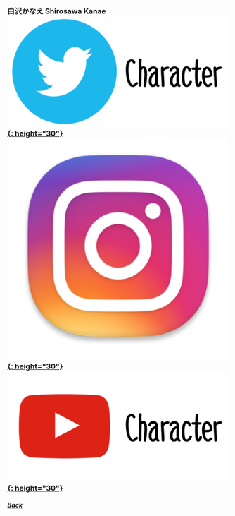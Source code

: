### 白沢かなえ Shirosawa Kanae [![twitter_@_maruyamaakane](../../../Img/Icon_Twitter_Char.PNG){: height="30"}](https://twitter.com/_maruyamaakane) [![instagram_@__shiro227](../../../Img/Icon_Instagram.PNG){: height="30"}](https://www.instagram.com/__shiro227/) [![youtube](../../../Img/Icon_Youtube_Char.PNG){: height="30"}](https://www.youtube.com/channel/UCjOqQvf4u1mlzRNaphEbc7A)
##### [Back](../../../readme.md)
